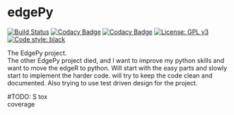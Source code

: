 # edgePy
[![Build Status](https://travis-ci.com/nilssteinz/edgePy.svg?branch=master)](https://travis-ci.com/nilssteinz/edgePy)
[![Codacy Badge](https://app.codacy.com/project/badge/Grade/77b169828b5740b7a8e183a9567d772e)](https://www.codacy.com/gh/nilssteinz/edgePy/dashboard?utm_source=github.com&amp;utm_medium=referral&amp;utm_content=nilssteinz/edgePy&amp;utm_campaign=Badge_Grade)
[![Codacy Badge](https://app.codacy.com/project/badge/Coverage/77b169828b5740b7a8e183a9567d772e)](https://www.codacy.com/gh/nilssteinz/edgePy/dashboard?utm_source=github.com&utm_medium=referral&utm_content=nilssteinz/edgePy&utm_campaign=Badge_Coverage)
[![License: GPL v3](https://img.shields.io/badge/License-GPLv3-blue.svg)](https://www.gnu.org/licenses/gpl-3.0)
[![Code style: black](https://img.shields.io/badge/code%20style-black-000000.svg)](https://github.com/psf/black)

The EdgePy project.\
The other EdgePy project died, and I want to improve my python skills and want to move the edgeR to python. 
Will start with the easy parts and slowly start to implement the harder code.
will try to keep the code clean and documented. Also trying to use test driven design for the project.

#TODO: S
tox \
coverage
